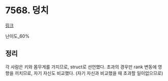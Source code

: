 # 7568. 덩치

[링크](https://www.acmicpc.net/problem/7568)

난이도\_60%

## 정리

각 사람은 키와 몸무게를 가지므로, struct로 선언했다.
초과의 경우만 rank 변동에 영향을 끼치므로, 자기 자신도 비교했다.
(자기 자신과 비교했을 때 초과할 일이없으므로)
